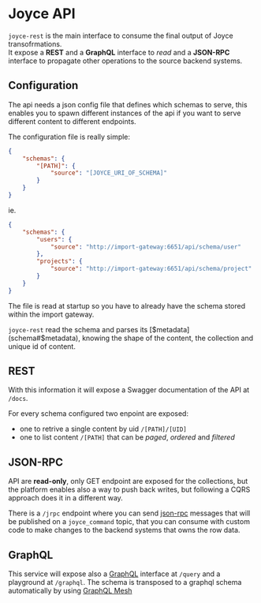 
# Joyce API

`joyce-rest` is the main interface to consume the final output of Joyce transofrmations.  
It expose a **REST** and a **GraphQL** interface to *read* and a **JSON-RPC** interface to propagate other operations to the source backend systems.

## Configuration

The api needs a json config file that defines which schemas to serve, this enables you to spawn different instances of the api if you want to serve different content to different endpoints.

The configuration file is really simple:

```json
{   
    "schemas": {
        "[PATH]": {
            "source": "[JOYCE_URI_OF_SCHEMA]"
        }
    }
}
```

ie.
```json
{   
    "schemas": {
        "users": {
            "source": "http://import-gateway:6651/api/schema/user"
        },
        "projects": {
            "source": "http://import-gateway:6651/api/schema/project"
        }
    }
}
```

The file is read at startup so you have to already have the schema stored within the import gateway.

`joyce-rest` read the schema and parses its [$metadata](schema#$metadata), knowing the shape of the content, the collection and unique id of content.

## REST 

With this information it will expose a Swagger documentation of the API at `/docs`.

For every schema configured two enpoint are exposed:

- one to retrive a single content by uid `/[PATH]/[UID]`
- one to list content  `/[PATH]` that can be *paged*, *ordered* and *filtered*

## JSON-RPC

API are **read-only**, only GET endpoint are exposed for the collections, but the platform enables also a way to push back writes, but following a CQRS approach does it in a different way.

There is a `/jrpc` endpoint where you can send [json-rpc](https://www.jsonrpc.org/specification) messages that will be published on a `joyce_command` topic, that you can consume with custom code to make changes to the backend systems that owns the row data.

## GraphQL

This service will expose also a [GraphQL](https://graphql.org/) interface at `/query` and a playground at `/graphql`. 
The schema is transposed to a graphql schema automatically by using [GraphQL Mesh](https://www.graphql-mesh.com/)